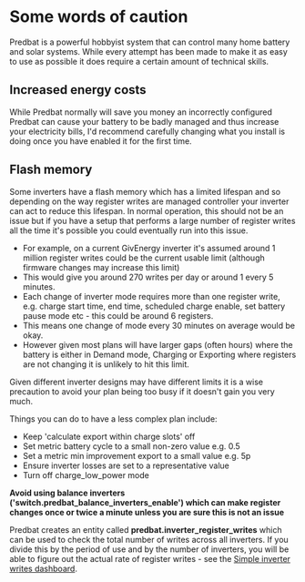 # Some words of caution

Predbat is a powerful hobbyist system that can control many home battery and solar systems. While every attempt has been made to make it as easy to use as possible it does require
a certain amount of technical skills.

## Increased energy costs

While Predbat normally will save you money an incorrectly configured Predbat can cause your battery to be badly managed and thus increase your electricity bills, I'd recommend carefully changing what you install is doing
once you have enabled it for the first time.

## Flash memory

Some inverters have a flash memory which has a limited lifespan and so depending on the way register writes are managed controller your inverter can act to reduce this lifespan.
In normal operation, this should not be an issue but if you have a setup that performs a large number of register writes all the time it's possible you could eventually run into
this issue.

- For example, on a current GivEnergy inverter it's assumed around 1 million register writes could be the current usable limit (although firmware changes may increase this limit)
- This would give you around 270 writes per day or around 1 every 5 minutes.
- Each change of inverter mode requires more than one register write, e.g. charge start time, end time, scheduled charge enable, set battery pause mode etc - this could be around 6 registers.
- This means one change of mode every 30 minutes on average would be okay.
- However given most plans will have larger gaps (often hours) where the battery is either in Demand mode, Charging or Exporting where registers are not changing it is unlikely to hit this limit.

Given different inverter designs may have different limits it is a wise precaution to avoid your plan being too busy if it doesn't gain you very much.

Things you can do to have a less complex plan include:

- Keep 'calculate export within charge slots' off
- Set metric battery cycle to a small non-zero value e.g. 0.5
- Set a metric min improvement export to a small value e.g. 5p
- Ensure inverter losses are set to a representative value
- Turn off charge_low_power mode

**Avoid using balance inverters ('switch.predbat_balance_inverters_enable') which can make register changes once or twice a minute unless you are sure this is not an issue**

Predbat creates an entity called **predbat.inverter_register_writes** which can be used to check the total number of writes across all inverters. If you divide this by the period of use
and by the number of inverters, you will be able to figure out the actual rate of register writes - see the [Simple inverter writes dashboard](output-data.md#inverter-data).

